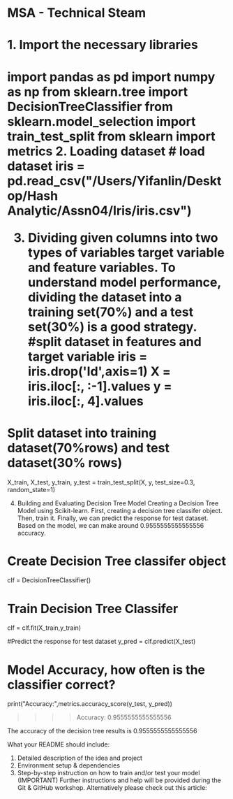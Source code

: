 # MSA - Technical Steam

<h1> 1. Import the necessary libraries<h1/>
<body> 
import pandas as pd 
import numpy as np
from sklearn.tree import DecisionTreeClassifier  
from sklearn.model_selection import train_test_split 
from sklearn import metrics 
<body/>
2.	Loading dataset 
# load dataset
iris = pd.read_csv("/Users/Yifanlin/Desktop/Hash Analytic/Assn04/Iris/iris.csv")

3.	Dividing given columns into two types of variables target variable and feature variables. To understand model performance, dividing the dataset into a training set(70%) and a test set(30%) is a good strategy.
#split dataset in features and target variable
iris = iris.drop('Id',axis=1)
X = iris.iloc[:, :-1].values
y = iris.iloc[:, 4].values

# Split dataset into training dataset(70%rows) and test dataset(30% rows)
X_train, X_test, y_train, y_test = train_test_split(X, y, test_size=0.3, random_state=1)

4.	Building  and Evaluating Decision Tree Model
Creating a Decision Tree Model using Scikit-learn. First, creating a decision tree classifer object. Then, train it. Finally, we can predict the response for test dataset. Based on the model, we can make around 0.9555555555555556 accuracy.
# Create Decision Tree classifer object
clf = DecisionTreeClassifier()

# Train Decision Tree Classifer
clf = clf.fit(X_train,y_train)

#Predict the response for test dataset
y_pred = clf.predict(X_test)

# Model Accuracy, how often is the classifier correct?
print("Accuracy:",metrics.accuracy_score(y_test, y_pred))

>>>> Accuracy: 0.9555555555555556
	
The accuracy of the decision tree results is 0.9555555555555556


What your README should include: 
1.	Detailed description of the idea and project
2.	Environment setup & dependencies 
3.	Step-by-step instruction on how to train and/or test your model (IMPORTANT) 
Further instructions and help will be provided during the Git & GitHub workshop. 
Alternatively please check out this article: 

